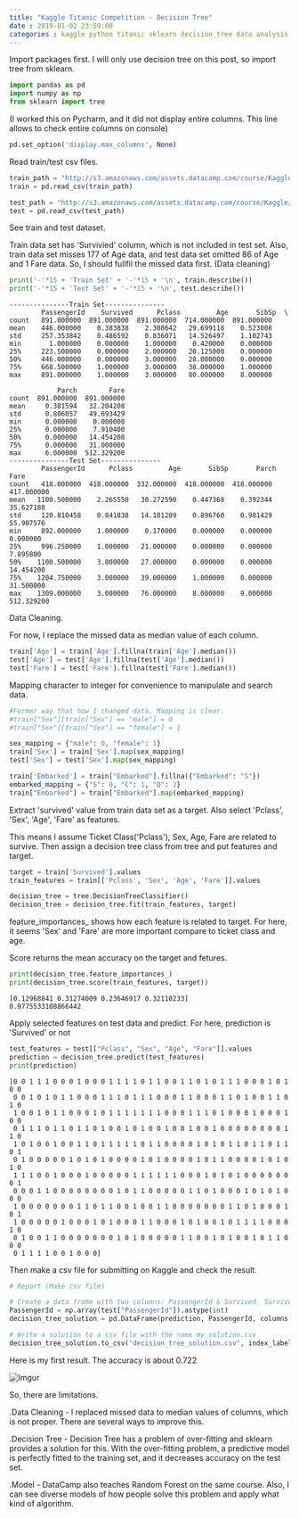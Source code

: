 ```yaml
---
title: "Kaggle Titanic Competition - Decision Tree"
date : 2019-01-02 23:59:00
categories : kaggle python titanic sklearn decision_tree data analysis
---
```


Import packages first. I will only use decision tree on this post, so import tree from sklearn.


```python
import pandas as pd       
import numpy as np        
from sklearn import tree  
```

(I worked this on Pycharm, and it did not display entire columns. This line allows to check entire columns on console)


```python
pd.set_option('display.max_columns', None)
```

Read train/test csv files.


```python
train_path = "http://s3.amazonaws.com/assets.datacamp.com/course/Kaggle/train.csv"
train = pd.read_csv(train_path)

test_path = "http://s3.amazonaws.com/assets.datacamp.com/course/Kaggle/test.csv"
test = pd.read_csv(test_path)
```

See train and test dataset. 

Train data set has 'Survivied' column, which is not included in test set.
Also, train data set misses 177 of Age data, and test data set omitted 86 of Age and 1 Fare data.
So, I should fullfil the missed data first. (Data cleaning)


```python
print('-'*15 + 'Train Set' + '-'*15 + '\n', train.describe())
print('-'*15 + 'Test Set' + '-'*15 + '\n', test.describe())
```

    ---------------Train Set---------------
            PassengerId    Survived      Pclass         Age       SibSp  \
    count   891.000000  891.000000  891.000000  714.000000  891.000000   
    mean    446.000000    0.383838    2.308642   29.699118    0.523008   
    std     257.353842    0.486592    0.836071   14.526497    1.102743   
    min       1.000000    0.000000    1.000000    0.420000    0.000000   
    25%     223.500000    0.000000    2.000000   20.125000    0.000000   
    50%     446.000000    0.000000    3.000000   28.000000    0.000000   
    75%     668.500000    1.000000    3.000000   38.000000    1.000000   
    max     891.000000    1.000000    3.000000   80.000000    8.000000   
    
                Parch        Fare  
    count  891.000000  891.000000  
    mean     0.381594   32.204208  
    std      0.806057   49.693429  
    min      0.000000    0.000000  
    25%      0.000000    7.910400  
    50%      0.000000   14.454200  
    75%      0.000000   31.000000  
    max      6.000000  512.329200  
    ---------------Test Set---------------
            PassengerId      Pclass         Age       SibSp       Parch        Fare
    count   418.000000  418.000000  332.000000  418.000000  418.000000  417.000000
    mean   1100.500000    2.265550   30.272590    0.447368    0.392344   35.627188
    std     120.810458    0.841838   14.181209    0.896760    0.981429   55.907576
    min     892.000000    1.000000    0.170000    0.000000    0.000000    0.000000
    25%     996.250000    1.000000   21.000000    0.000000    0.000000    7.895800
    50%    1100.500000    3.000000   27.000000    0.000000    0.000000   14.454200
    75%    1204.750000    3.000000   39.000000    1.000000    0.000000   31.500000
    max    1309.000000    3.000000   76.000000    8.000000    9.000000  512.329200


Data Cleaning.

For now, I replace the missed data as median value of each column.


```python
train['Age'] = train['Age'].fillna(train['Age'].median())  
test['Age'] = test['Age'].fillna(test['Age'].median())     
test['Fare'] = test['Fare'].fillna(test['Fare'].median())  
```

Mapping character to integer for convenience to manipulate and search data.


```python
#Former way that how I changed data. Mapping is clear.
#train["Sex"][train["Sex"] == "male"] = 0
#train["Sex"][train["Sex"] == "female"] = 1

sex_mapping = {"male": 0, "female": 1}
train['Sex'] = train['Sex'].map(sex_mapping)
test['Sex'] = test['Sex'].map(sex_mapping)

train['Embarked'] = train["Embarked"].fillna({"Embarked": "S"})
embarked_mapping = {"S": 0, "C": 1, "Q": 2}
train["Embarked"] = train["Embarked"].map(embarked_mapping)
```

Extract 'survived' value from train data set as a target.
Also select 'Pclass', 'Sex', 'Age', 'Fare' as features.

This means I assume Ticket Class('Pclass'), Sex, Age, Fare are related to survive.
Then assign a decision tree class from tree and put features and target.


```python
target = train['Survived'].values
train_features = train[['Pclass', 'Sex', 'Age', 'Fare']].values

decision_tree = tree.DecisionTreeClassifier()
decision_tree = decision_tree.fit(train_features, target)
```

feature_importances_ shows how each feature is related to target.
For here, it seems 'Sex' and 'Fare' are more important compare to ticket class and age.

Score returns the mean accuracy on the target and fetures.


```python
print(decision_tree.feature_importances_)
print(decision_tree.score(train_features, target))
```

    [0.12968841 0.31274009 0.23646917 0.32110233]
    0.9775533108866442


Apply selected features on test data and predict.
For here, prediction is 'Survived' or not


```python
test_features = test[["Pclass", "Sex", "Age", "Fare"]].values
prediction = decision_tree.predict(test_features)
print(prediction)
```

    [0 0 1 1 1 0 0 0 1 0 0 0 1 1 1 1 0 1 1 0 0 1 1 0 1 0 1 1 1 0 0 0 1 0 1 0 0
     0 0 1 0 1 0 1 1 0 0 0 1 1 1 0 1 1 1 0 0 0 1 1 0 0 0 1 1 0 1 0 0 1 1 0 1 0
     1 0 0 1 0 1 1 0 0 0 1 0 1 1 1 1 1 1 1 0 0 0 1 1 1 0 1 0 0 0 1 0 0 0 1 0 0
     0 1 1 1 0 1 1 0 1 1 0 1 0 0 1 0 1 0 0 1 0 0 1 0 0 1 0 0 0 0 0 0 0 0 1 1 0
     1 0 1 0 0 1 0 0 1 1 0 1 1 1 1 1 0 1 1 0 0 0 0 1 0 1 0 1 1 0 1 1 0 1 1 0 1
     0 1 0 0 0 0 0 1 0 1 0 1 0 0 0 0 1 0 1 0 0 0 0 1 0 1 1 0 0 0 0 1 0 1 0 1 0
     1 1 1 0 0 1 0 0 0 1 0 0 0 0 0 1 1 1 1 1 1 0 0 0 1 0 1 0 1 0 0 0 0 0 0 0 1
     0 0 0 1 1 0 0 0 0 0 0 0 0 1 0 1 1 0 0 0 0 0 1 1 0 1 0 0 0 1 0 1 0 1 0 0 0
     1 0 0 0 0 0 0 0 1 1 0 1 1 0 0 1 0 0 1 1 0 0 0 0 0 0 0 1 1 0 1 0 0 0 1 0 1
     1 0 0 0 0 0 1 0 0 0 1 0 1 0 0 0 1 1 0 0 0 1 0 1 0 0 1 0 1 1 1 1 0 0 0 1 0
     0 1 0 0 1 1 0 0 0 0 0 0 0 1 0 1 0 0 0 0 0 1 1 0 0 1 0 1 0 0 1 0 1 1 0 0 0
     0 1 1 1 1 0 0 1 0 0 0]


Then make a csv file for submitting on Kaggle and check the result.


```python
# Report (Make csv file) 

# Create a data frame with two columns: PassengerId & Survived. Survived contains your predictions
PassengerId = np.array(test["PassengerId"]).astype(int)
decision_tree_solution = pd.DataFrame(prediction, PassengerId, columns = ["Survived"])

# Write a solution to a csv file with the name my_solution.csv
decision_tree_solution.to_csv("decision_tree_solution.csv", index_label = ["PassengerId"])
```


Here is my first result.
The accuracy is about 0.722

![Imgur](https://i.imgur.com/aqAxucz.png)


So, there are limitations.

.Data Cleaning - I replaced missed data to median values of columns, which is not proper. There are several ways to improve this.

.Decision Tree - Decision Tree has a problem of over-fitting and sklearn provides a solution for this. With the over-fitting problem, a predictive model is perfectly fitted to the training set, and it decreases accuracy on the test set.
                 
.Model - DataCamp also teaches Random Forest on the same course. Also, I can see diverse models of how people solve this problem and apply what kind of algorithm.
